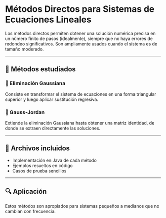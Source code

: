 # Métodos Directos para Sistemas de Ecuaciones Lineales

Los métodos directos permiten obtener una solución numérica precisa en un número finito de pasos (idealmente), siempre que no haya errores de redondeo significativos. Son ampliamente usados cuando el sistema es de tamaño moderado.

---

## 📌 Métodos estudiados

### 🔸 Eliminación Gaussiana
Consiste en transformar el sistema de ecuaciones en una forma triangular superior y luego aplicar sustitución regresiva.

### 🔸 Gauss-Jordan
Extiende la eliminación Gaussiana hasta obtener una matriz identidad, de donde se extraen directamente las soluciones.

---

## 📂 Archivos incluidos

- Implementación en Java de cada método
- Ejemplos resueltos en código
- Casos de prueba sencillos

---

## 🔍 Aplicación

Estos métodos son apropiados para sistemas pequeños a medianos que no cambian con frecuencia.

